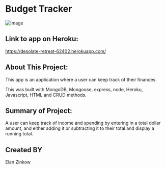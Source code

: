 # Budget Tracker

![image](https://user-images.githubusercontent.com/71417500/108159589-f4485900-70ac-11eb-9f65-474866d79851.png)

## Link to app on Heroku:

https://desolate-retreat-62402.herokuapp.com/

## About This Project:

This app is an application where a user can keep track of their finances.

This was built with MongoDB, Mongoose, express, node, Heroku, Javascript, HTML and CRUD methods.

## Summary of Project:

A user can keep track of income and spending by entering in a total dollar amount, and either adding it or subtracting it to their total and display a running total.

## Created BY

Elan Zinkow
